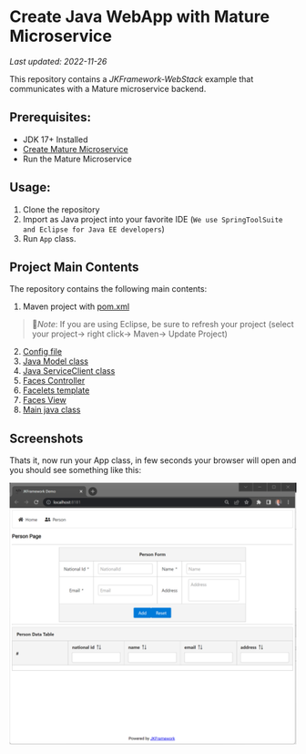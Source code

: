 # Create Java WebApp with Mature Microservice
_Last updated: 2022-11-26_


This repository contains a _JKFramework-WebStack_ example that communicates with a Mature microservice backend.

## Prerequisites:
- JDK 17+ Installed
- [Create Mature Microservice](https://github.com/kiswanij/jk-framework-microservice-mature-example)
- Run the Mature Microservice 

## Usage:
1. Clone the repository
2. Import as Java project into your favorite IDE (`We use SpringToolSuite and Eclipse for Java EE developers`)
3. Run `App` class.


## Project Main Contents 
The repository  contains the following main contents: 
1. Maven project with [pom.xml](pom.xml)
  > :page_facing_up:*Note*: If you are using Eclipse, be sure to refresh your project (select your project→ right click→ Maven→ Update Project)
2. [Config file](src/main/resources/config.properties)  
3. [Java Model class](src/main/java/com/app/person/Model.java)    
4. [Java ServiceClient class](src/main/java/com/app/person/ServiceClient.java) 
5. [Faces Controller](src/main/java/com/app/person/Controller.java) 
6. [Facelets template](src/main/webapp/WEB-INF/templates/default.xhtml) 
7. [Faces View](src/main/webapp/index.xhtml)   
8. [Main java class](src/main/java/com/app/App.java)  

## Screenshots
Thats it, now run your App class, in few seconds your browser will open and you should see something like this:

![Screenshot](screenshots/home.png)

